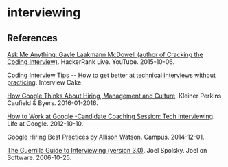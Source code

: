 ---
---

interviewing
============

## References

[Ask Me Anything: Gayle Laakmann McDowell (author of Cracking the Coding Interview)](https://www.youtube.com/watch?v=1fqxMuPmGak). HackerRank Live. YouTube. 2015-10-06.

[Coding Interview Tips -- How to get better at technical interviews without practicing](https://www.interviewcake.com/coding-interview-tips). Interview Cake.

[How Google Thinks About Hiring, Management and Culture](https://www.youtube.com/watch?v=ZoYZft2gZ5Q). Kleiner Perkins Caufield & Byers. 2016-01-2016.

[How to Work at Google -Candidate Coaching Session: Tech Interviewing](https://www.youtube.com/watch?v=oWbUtlUhwa8). Life at Google. 2012-10-10.

[Google Hiring Best Practices by Allison Watson](https://www.youtube.com/watch?v=U2plchEYZF4). Campus. 2014-12-01.

[The Guerrilla Guide to Interviewing (version 3.0)](http://www.joelonsoftware.com/articles/GuerrillaInterviewing3.html). Joel Spolsky. Joel on Software. 2006-10-25.